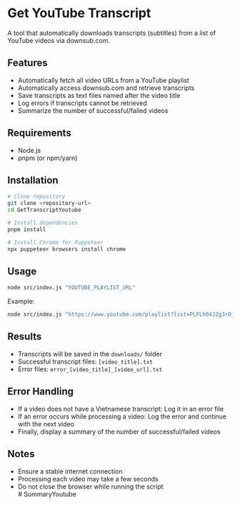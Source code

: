 # Get YouTube Transcript  

A tool that automatically downloads transcripts (subtitles) from a list of YouTube videos via downsub.com.  

## Features  

- Automatically fetch all video URLs from a YouTube playlist  
- Automatically access downsub.com and retrieve transcripts  
- Save transcripts as text files named after the video title  
- Log errors if transcripts cannot be retrieved  
- Summarize the number of successful/failed videos  

## Requirements  

- Node.js  
- pnpm (or npm/yarn)  

## Installation  

```bash
# Clone repository
git clone <repository-url>
cd GetTranscriptYoutube

# Install dependencies
pnpm install

# Install Chrome for Puppeteer
npx puppeteer browsers install chrome
```

## Usage  

```bash
node src/index.js "YOUTUBE_PLAYLIST_URL"
```

Example:  
```bash
node src/index.js "https://www.youtube.com/playlist?list=PLFLh04JZg3rOj5rn7dxqw3sGV7sheSkSG"
```

## Results  

- Transcripts will be saved in the `downloads/` folder  
- Successful transcript files: `[video_title].txt`  
- Error files: `error_[video_title]_[video_url].txt`  

## Error Handling  

- If a video does not have a Vietnamese transcript: Log it in an error file  
- If an error occurs while processing a video: Log the error and continue with the next video  
- Finally, display a summary of the number of successful/failed videos  

## Notes  

- Ensure a stable internet connection  
- Processing each video may take a few seconds  
- Do not close the browser while running the script  
#   S u m m a r y Y o u t u b e  
 